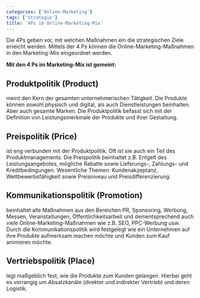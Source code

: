 ```yaml
---
categories: ['Online-Marketing']
tags: ['Strategie']
title: '4Ps im Online-Marketing-Mix'
---
```


Die 4Ps geben vor, mit welchen Maßnahmen ein die strategischen Ziele erreicht werden. Mittels der 4 Ps können die Online-Marketing-Maßnahmen in den Marketing-Mix eingeordnet werden.

**Mit den 4 Ps im Marketing-Mix ist gemeint:**

## Produktpolitik (Product)

meint den Kern der gesamten unternehmerischen Tätigkeit. Die Produkte können sowohl physisch und digital, als auch Dienstleistungen beinhalten. Aber auch gesamte Marken. Die Produktpolitik befasst sich mit der Definition von Leistungsmerkmale der Produkte und ihrer Gestaltung.

## Preispolitik (Price)

ist eng verbunden mit der Produktpolitik. Oft ist sie auch ein Teil des Produktmanagements. Die Preispolitik beinhaltet z.B. Entgelt des Leistungsangebotes, mögliche Rabatte sowie Lieferungs-, Zahlungs- und Kreditbedingungen. Wesentliche Themen: Kundenakzeptanz, Wettbewerbsfähigkeit sowie Preisniveau und Preisdifferenzierung.

## Kommunikationspolitik (Promotion)

beinhaltet alle Maßnahmen aus den Bereichen PR, Sponsoring, Werbung, Messen, Veranstaltungen, Öffentlichkeitsarbeit und dementsprechend auch viele Online-Marketing-Maßnahmen wie z.B. SEO, PPC-Werbung usw. Durch die Kommunikationspolitik wird festgelegt wie ein Unternehmen auf ihre Produkte aufmerksam machen möchte und Kunden zum Kauf animieren möchte.

## Vertriebspolitik (Place)

legt maßgeblich fest, wie die Produkte zum Kunden gelangen. Hierbei geht es vorrangig um Absatzkanäle (direkter und indirekter Vertrieb) und deren Logistik.
